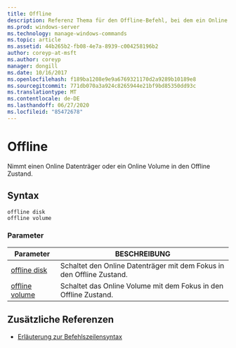 ```yaml
---
title: Offline
description: Referenz Thema für den Offline-Befehl, bei dem ein Online Datenträger oder ein Volume in den Offline Zustand versetzt wird.
ms.prod: windows-server
ms.technology: manage-windows-commands
ms.topic: article
ms.assetid: 44b265b2-fb08-4e7a-8939-c004258196b2
author: coreyp-at-msft
ms.author: coreyp
manager: dongill
ms.date: 10/16/2017
ms.openlocfilehash: f189ba1208e9e9a6769321170d2a9289b10189e8
ms.sourcegitcommit: 771db070a3a924c8265944e21bf9bd85350dd93c
ms.translationtype: MT
ms.contentlocale: de-DE
ms.lasthandoff: 06/27/2020
ms.locfileid: "85472678"
---
```

# <a name="offline"></a>Offline

Nimmt einen Online Datenträger oder ein Online Volume in den Offline Zustand.

## <a name="syntax"></a>Syntax

```
offline disk
offline volume
```

### <a name="parameters"></a>Parameter

| Parameter | BESCHREIBUNG |
| --------- | ----------- |
| [offline disk](offline-disk.md) | Schaltet den Online Datenträger mit dem Fokus in den Offline Zustand. |
| [offline volume](offline-volume.md) | Schaltet das Online Volume mit dem Fokus in den Offline Zustand. |

## <a name="additional-references"></a>Zusätzliche Referenzen

- [Erläuterung zur Befehlszeilensyntax](command-line-syntax-key.md)
